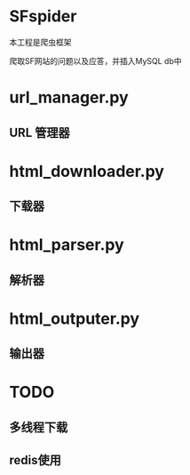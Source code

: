 # SFspider
本工程是爬虫框架

爬取SF网站的问题以及应答，并插入MySQL db中

# url_manager.py
## URL 管理器

# html_downloader.py
## 下载器

# html_parser.py
## 解析器

# html_outputer.py
## 输出器

# TODO
## 多线程下载
## redis使用

